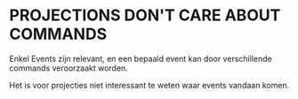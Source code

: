 # PROJECTIONS DON'T CARE ABOUT COMMANDS

Enkel Events zijn relevant, en een bepaald event kan door verschillende commands veroorzaakt worden.

Het is voor projecties niet interessant te weten waar events vandaan komen.
